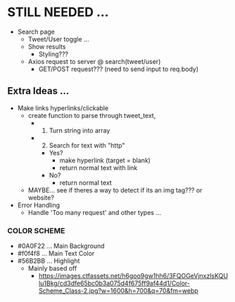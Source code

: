 # STILL NEEDED ...
- Search page 
  - Tweet/User toggle ...
  - Show results
    - Styling???
  - Axios request to server @ search(tweet/user)
    - GET/POST request??? (need to send input to req.body)


## Extra Ideas ... 
- Make links hyperlinks/clickable
  - create function to parse through tweet_text, 
    - 1. Turn string into array
    - 2. Search for text with "http"
      - Yes?
        - make hyperlink (target = blank)
        - return normal text with link
      - No? 
        - return normal text
  - MAYBE... see if theres a way to detect if its an img tag??? or website?
- Error Handling
  - Handle 'Too many request' and other types ... 






### COLOR SCHEME
- #0A0F22 ... Main Background
- #f0f4f8 ... Main Text Color
- #56B2BB ... Highlight
  - Mainly based off 
    - https://images.ctfassets.net/h6goo9gw1hh6/3FQOGeVjnxzlsKQUlu1Bkg/cd3dfe65bc0b3a075d4f675ff9af44d1/Color-Scheme_Class-2.jpg?w=1600&h=700&q=70&fm=webp
